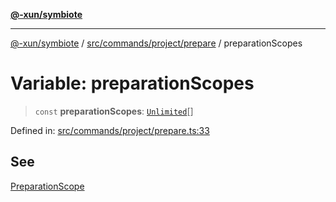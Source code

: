 [**@-xun/symbiote**](../../../../../README.md)

***

[@-xun/symbiote](../../../../../README.md) / [src/commands/project/prepare](../README.md) / preparationScopes

# Variable: preparationScopes

> `const` **preparationScopes**: [`Unlimited`](../../../../configure/enumerations/UnlimitedGlobalScope.md#unlimited)[]

Defined in: [src/commands/project/prepare.ts:33](https://github.com/Xunnamius/symbiote/blob/ea9edf73ee9a095bf3bea5793333d39906fa49d1/src/commands/project/prepare.ts#L33)

## See

[PreparationScope](../../../../configure/enumerations/UnlimitedGlobalScope.md)
